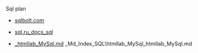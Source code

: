 Sql plan

* [sqlbolt.com](sqlbolt.com\\_sqlbolt.com.md)
* [sql.ru_docs_sql](sql.ru_docs_sql\\_sql.ru_docs_sql.md)

* [_htmllab_MySql.md](../_MySql/htmllab_MySql/_htmllab_MySql.md)
_Md\_Index\_SQL\htmllab_MySql\_htmllab_MySql.md